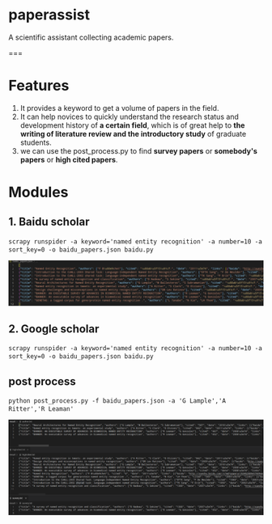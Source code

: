 # paperassist
A scientific assistant collecting academic papers.

===
# Features
1. It provides a keyword to get a volume of papers in the field.
2. It can help novices to quickly understand the research status and development history of **a certain field**, which is of great help to **the writing of literature review and the introductory study** of graduate students.
3. we can use the post_process.py to find **survey papers** or **somebody's papers** or **high cited papers**.

# Modules

## 1. Baidu scholar

```shell
scrapy runspider -a keyword='named entity recognition' -a number=10 -a sort_key=0 -o baidu_papers.json baidu.py
```
![](./images/baidu.png)


## 2. Google scholar

```shell
scrapy runspider -a keyword='named entity recognition' -a number=10 -a sort_key=0 -o baidu_papers.json baidu.py
```


## post process
```shell
python post_process.py -f baidu_papers.json -a 'G Lample','A Ritter','R Leaman'
```
![](./images/post.png)

